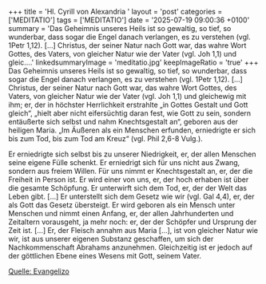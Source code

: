 +++
title = 'Hl. Cyrill von Alexandria  '
layout = 'post'
categories = ['MEDITATIO']
tags = ['MEDITATIO']
date = '2025-07-19 09:00:36 +0100'
summary = 'Das Geheimnis unseres Heils ist so gewaltig, so tief, so wunderbar, dass sogar die Engel danach verlangen, es zu verstehen (vgl. 1Petr 1,12). […] Christus, der seiner Natur nach Gott war, das wahre Wort Gottes, des Vaters, von gleicher Natur wie der Vater (vgl. Joh 1,1) und gleic....'
linkedsummaryImage = 'meditatio.jpg'
keepImageRatio = 'true'
+++
Das Geheimnis unseres Heils ist so gewaltig, so tief, so wunderbar, dass sogar die Engel danach verlangen, es zu verstehen (vgl. 1Petr 1,12). […] Christus, der seiner Natur nach Gott war, das wahre Wort Gottes, des Vaters, von gleicher Natur wie der Vater (vgl. Joh 1,1) und gleichewig mit ihm; er, der in höchster Herrlichkeit erstrahlte „in Gottes Gestalt und Gott gleich“, „hielt aber nicht eifersüchtig daran fest, wie Gott zu sein, sondern entäußerte sich selbst und nahm Knechtsgestalt an“, geboren aus der heiligen Maria.<!--more--> „Im Äußeren als ein Menschen erfunden, erniedrigte er sich bis zum Tod, bis zum Tod am Kreuz“ (vgl. Phil 2,6-8 Vulg.).
 
Er erniedrigte sich selbst bis zu unserer Niedrigkeit, er, der allen Menschen seine eigene Fülle schenkt. Er erniedrigt sich für uns nicht aus Zwang, sondern aus freiem Willen. Für uns nimmt er Knechtsgestalt an, er, der die Freiheit in Person ist. Er wird einer von uns, er, der hoch erhaben ist über die gesamte Schöpfung. Er unterwirft sich dem Tod, er, der der Welt das Leben gibt. [...] Er unterstellt sich dem Gesetz wie wir (vgl. Gal 4,4), er, der als Gott das Gesetz übersteigt. Er wird geboren als ein Mensch unter Menschen und nimmt einen Anfang, er, der allen Jahrhunderten und Zeitaltern vorausgeht, ja mehr noch: er, der der Schöpfer und Ursprung der Zeit ist. […] Er, der Fleisch annahm aus Maria […], ist von gleicher Natur wie wir, ist aus unserer eigenen Substanz geschaffen, um sich der Nachkommenschaft Abrahams anzunehmen. Gleichzeitig ist er jedoch auf der göttlichen Ebene eines Wesens mit Gott, seinem Vater.


[Quelle: Evangelizo](https://evangeliumtagfuertag.org/DE/gospel)
